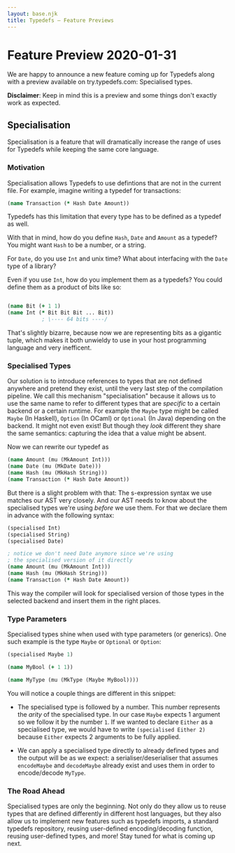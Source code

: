 ```yaml
---
layout: base.njk
title: Typedefs — Feature Previews
---
```



# Feature Preview 2020-01-31

We are happy to announce a new feature coming up for Typedefs along with a preview available on try.typedefs.com: Specialised types.

**Disclaimer**: Keep in mind this is a preview and some things don't exactly work as expected.

## Specialisation

Specialisation is a feature that will dramatically increase the range of uses for Typedefs while keeping the same core language.

### Motivation

Specialisation allows Typedefs to use defintions that are not in the current file. For example, imagine writing a typedef for transactions:

```clojure
(name Transaction (* Hash Date Amount))
```

Typedefs has this limitation that every type has to be defined as a typedef as well.

With that in mind, how do you define `Hash`, `Date` and `Amount` as a typedef? You might want `Hash` to be a number, or a string.

For `Date`, do you use `Int` and unix time? What about interfacing with the `Date` type of a library?

Even if you use `Int`, how do you implement them as a typedefs? You could define them as a product of bits like so:

```clojure

(name Bit (+ 1 1)
(name Int (* Bit Bit Bit ... Bit))
           ; \---- 64 bits ----/
```

That's slightly bizarre, because now we are representing bits as a gigantic tuple, which makes it both unwieldy to use in your host programming language and very inefficent.

### Specialised Types

Our solution is to introduce references to types that are not defined anywhere and pretend they exist, until the very last step of the compilation pipeline. We call this mechanism "specialisation" because it allows us to use the same name to refer to different types that are _specific_ to a certain backend or a certain runtime. For example the `Maybe` type might be called `Maybe` (In Haskell), `Option` (In OCaml) or `Optional` (In Java) depending on the backend. It might not even exist! But though they _look_ different they share the same semantics: capturing the idea that a value might be absent.

Now we can rewrite our typedef as

```clojure
(name Amount (mu (MkAmount Int)))
(name Date (mu (MkDate Date)))
(name Hash (mu (MkHash String)))
(name Transaction (* Hash Date Amount))
```

But there is a slight problem with that: The s-expression syntax we use matches our AST very closely. And our AST needs to know about the specialised types we're using _before_ we use them. For that we declare them in advance with the following syntax:

```clojure
(specialised Int)
(specialised String)
(specialised Date)

; notice we don't need Date anymore since we're using
; the specialised version of it directly
(name Amount (mu (MkAmount Int)))
(name Hash (mu (MkHash String)))
(name Transaction (* Hash Date Amount))
```

This way the compiler will look for specialised version of those types in the selected backend and insert them in the right places.

### Type Parameters

Specialised types shine when used with type parameters (or generics). One such example is the type `Maybe` or `Optional` or `Option`:

```clojure
(specialised Maybe 1)

(name MyBool (+ 1 1))

(name MyType (mu (MkType (Maybe MyBool))))
```

You will notice a couple things are different in this snippet:

- The specialised type is followed by a number. This number represents the _arity_ of the specialised type. In our case `Maybe` expects 1 argument so we follow it by the number `1`. If we wanted to declare `Either` as a specialised type, we would have to write `(specialised Either 2)` because `Either` expects 2 arguments to be fully applied.

- We can apply a specialised type directly to already defined types and the output will be as we expect: a serialiser/deserialiser that assumes `encodeMaybe` and `decodeMaybe` already exist and uses them in order to encode/decode `MyType`.

### The Road Ahead

Specialised types are only the beginning. Not only do they allow us to reuse types that are defined differently in different host languages, but they also allow us to implement new features such as typedefs imports, a standard typedefs repository, reusing user-defined encoding/decoding function, reusing user-defined types, and more! Stay tuned for what is coming up next.
